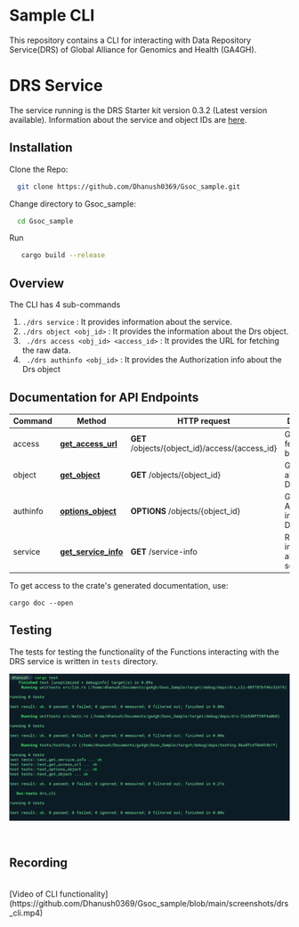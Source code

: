 # Sample CLI

This repository contains a CLI for interacting with Data Repository Service(DRS) of Global Alliance for Genomics and Health (GA4GH).

# DRS Service

The service running is the DRS Starter kit version 0.3.2 (Latest version available). Information about the service and object IDs are [here](https://starterkit.ga4gh.org/docs/starter-kit-apis/drs/drs_test_dataset).

## Installation
Clone the Repo:
```bash
  git clone https://github.com/Dhanush0369/Gsoc_sample.git
```
Change directory to Gsoc_sample:
```bash
  cd Gsoc_sample
```
Run
```bash
   cargo build --release
```

## Overview
The CLI has 4 sub-commands 

1. ```./drs service``` : It provides information about the service.
2. ```./drs object <obj_id>``` : It provides the information about the Drs object. 
3. ``` ./drs access <obj_id> <access_id>``` : It provides the URL for fetching the raw data. 
4. ``` ./drs authinfo <obj_id>``` : It provides the Authorization info about the Drs object


## Documentation for API Endpoints

Command | Method | HTTP request | Description
------------ | ------------- | ------------- | -------------
access | [**get_access_url**](docs/ObjectsApi.md#get_access_url) | **GET** /objects/{object_id}/access/{access_id} | Get a URL for fetching bytes
object | [**get_object**](docs/ObjectsApi.md#get_object) | **GET** /objects/{object_id} | Get info about a DrsObject.
authinfo | [**options_object**](docs/ObjectsApi.md#options_object) | **OPTIONS** /objects/{object_id} | Get Authorization info about a DrsObject.
service | [**get_service_info**](docs/ServiceInfoApi.md#get_service_info) | **GET** /service-info | Retrieve information about this service

To get access to the crate's generated documentation, use:

```
cargo doc --open
```

## Testing
The tests for testing the functionality of the Functions interacting with the DRS service is written in ``tests`` directory.
<br/>
<p align="center"> <img src="./screenshots/drs_tests.png"/></p>
<br/>


## Recording
<br/>
[Video of CLI functionality](https://github.com/Dhanush0369/Gsoc_sample/blob/main/screenshots/drs_cli.mp4)




